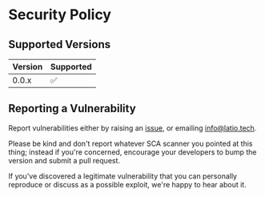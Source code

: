 # Security Policy

## Supported Versions

| Version | Supported          |
| ------- | ------------------ |
| 0.0.x   | :white_check_mark: |

## Reporting a Vulnerability

Report vulnerabilities either by raising an [issue](https://github.com/latiotech/LAST/issues), or emailing info@latio.tech. 

Please be kind and don't report whatever SCA scanner you pointed at this thing; instead if you're concerned, encourage your developers to bump the version and submit a pull request. 

If you've discovered a legitimate vulnerability that you can personally reproduce or discuss as a possible exploit, we're happy to hear about it.
